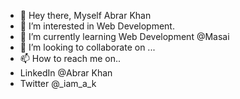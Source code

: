 - 👋 Hey there, Myself Abrar Khan
- 👀 I’m interested in Web Development.
- 🌱 I’m currently learning Web Development @Masai
- 💞️ I’m looking to collaborate on ...
- 📫 How to reach me on..
- LinkedIn @Abrar Khan
- Twitter @_iam_a_k

<!---
heyabrar/heyabrar is a ✨ special ✨ repository because its `README.md` (this file) appears on your GitHub profile.
You can click the Preview link to take a look at your changes.
--->
